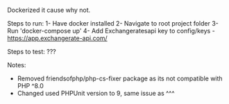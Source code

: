 Dockerized it cause why not.

Steps to run:
1- Have docker installed
2- Navigate to root project folder
3- Run 'docker-compose up'
4- Add Exchangeratesapi key to config/keys  -  https://app.exchangerate-api.com/

Steps to test:
???

Notes:
- Removed friendsofphp/php-cs-fixer package as its not compatible with PHP ^8.0
- Changed used PHPUnit version to 9, same issue as ^^^